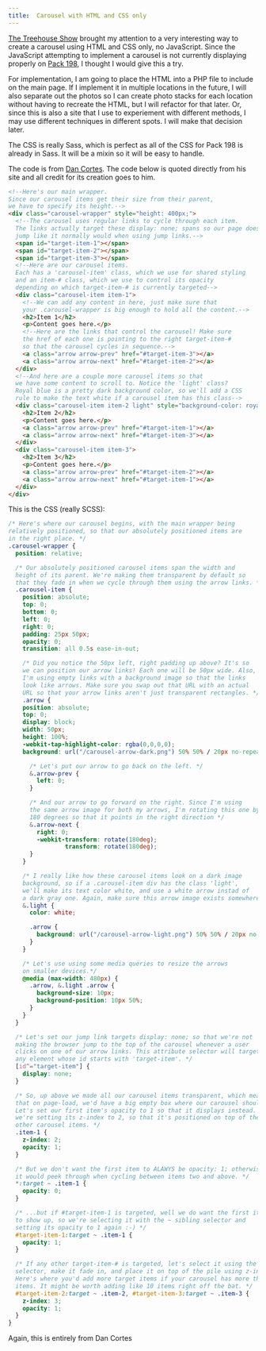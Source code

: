 ```yaml
---
title:  Carousel with HTML and CSS only
---
```

[The Treehouse Show](https://teamtreehouse.com/library/episode-145-justice-carousels-centering-in-css) brought my attention to a very interesting way to create a carousel using HTML and CSS only, no JavaScript.  Since the JavaScript attempting to implement a carousel is not currently displaying properly on [Pack 198](http://vetsrights.com), I thought I would give this a try.

For implementation, I am going to place the HTML into a PHP file to include on the main page.  If I implement it in multiple locations in the future, I will also separate out the photos so I can create photo stacks for each location without having to recreate the HTML, but I will refactor for that later.  Or, since this is also a site that I use to experiement with different methods, I may use different techniques in different spots.  I will make that decision later.

The CSS is really Sass, which is perfect as all of the CSS for Pack 198 is already in Sass.  It will be a mixin so it will be easy to handle.

The code is from [Dan Cortes](http://dancort.es/web-design/2015/05/17/how-to-make-carousel-only-html-css-no-javascript.html#target-item-1).  The code below is quoted directly from his site and all credit for its creation goes to him.

```html
<!--Here's our main wrapper.
Since our carousel items get their size from their parent,
we have to specify its height.-->
<div class="carousel-wrapper" style="height: 400px;">
  <!--The carousel uses regular links to cycle through each item.
  The links actually target these display: none; spans so our page doesn't
  jump like it normally would when using jump links.-->
  <span id="target-item-1"></span>
  <span id="target-item-2"></span>
  <span id="target-item-3"></span>
  <!--Here are our carousel items.
  Each has a 'carousel-item' class, which we use for shared styling
  and an item-# class, which we use to control its opacity
  depending on which target-item-# is currently targeted-->
  <div class="carousel-item item-1">
    <!--We can add any content in here, just make sure that
    your .carousel-wrapper is big enough to hold all the content.-->
    <h2>Item 1</h2>
    <p>Content goes here.</p>
    <!--Here are the links that control the carousel! Make sure
    the href of each one is pointing to the right target-item-#
    so that the carousel cycles in sequence.-->
    <a class="arrow arrow-prev" href="#target-item-3"></a>
    <a class="arrow arrow-next" href="#target-item-2"></a>
  </div>
  <!--And here are a couple more carousel items so that
  we have some content to scroll to. Notice the 'light' class?
  Royal blue is a pretty dark background color, so we'll add a CSS
  rule to make the text white if a carousel item has this class-->
  <div class="carousel-item item-2 light" style="background-color: royalblue;">
    <h2>Item 2</h2>
    <p>Content goes here.</p>
    <a class="arrow arrow-prev" href="#target-item-1"></a>
    <a class="arrow arrow-next" href="#target-item-3"></a>
  </div>
  <div class="carousel-item item-3">
    <h2>Item 3</h2>
    <p>Content goes here.</p>
    <a class="arrow arrow-prev" href="#target-item-2"></a>
    <a class="arrow arrow-next" href="#target-item-1"></a>
  </div>
</div>
```

This is the CSS (really SCSS):

```css
/* Here's where our carousel begins, with the main wrapper being
relatively positioned, so that our absolutely positioned items are
in the right place. */
.carousel-wrapper {
  position: relative;

  /* Our absolutely positioned carousel items span the width and
  height of its parent. We're making them transparent by default so
  that they fade in when we cycle through them using the arrow links. */
  .carousel-item {
    position: absolute;
    top: 0;
    bottom: 0;
    left: 0;
    right: 0;
    padding: 25px 50px;
    opacity: 0;
    transition: all 0.5s ease-in-out;

    /* Did you notice the 50px left, right padding up above? It's so
    we can position our arrow links! Each one will be 50px wide. Also,
    I'm using empty links with a background image so that the links
    look like arrows. Make sure you swap out that URL with an actual
    URL so that your arrow links aren't just transparent rectangles. */
    .arrow {
    position: absolute;
    top: 0;
    display: block;
    width: 50px;
    height: 100%;
    -webkit-tap-highlight-color: rgba(0,0,0,0);
    background: url("/carousel-arrow-dark.png") 50% 50% / 20px no-repeat;

      /* Let's put our arrow to go back on the left. */
      &.arrow-prev {
        left: 0;
      }

      /* And our arrow to go forward on the right. Since I'm using
      the same arrow image for both my arrows, I'm rotating this one by
      180 degrees so that it points in the right direction */
      &.arrow-next {
        right: 0;
        -webkit-transform: rotate(180deg);
                transform: rotate(180deg);
      }
    }

    /* I really like how these carousel items look on a dark image
    background, so if a .carousel-item div has the class 'light',
    we'll make its text color white, and use a white arrow instad of
    a dark gray one. Again, make sure this arrow image exists somewhere */
    &.light {
      color: white;

      .arrow {
        background: url("/carousel-arrow-light.png") 50% 50% / 20px no-repeat;
      }
    }

    /* Let's use using some media queries to resize the arrows
    on smaller devices.*/
    @media (max-width: 480px) {
      .arrow, &.light .arrow {
        background-size: 10px;
        background-position: 10px 50%;
      }
    }
  }

  /* Let's set our jump link targets display: none; so that we're not
  making the browser jump to the top of the carousel whenever a user
  clicks on one of our arrow links. This attribute selector will target
  any element whose id starts with 'target-item'. */
  [id^="target-item"] {
    display: none;
  }

  /* So, up above we made all our carousel items transparent, which means
  that on page-load, we'd have a big empty box where our carousel should be.
  Let's set our first item's opacity to 1 so that it displays instead. Also,
  we're setting its z-index to 2, so that it's positioned on top of the
  other carousel items. */
  .item-1 {
    z-index: 2;
    opacity: 1;
  }

  /* But we don't want the first item to ALAWYS be opacity: 1; otherwise
  it would peek through when cycling between items two and above. */
  *:target ~ .item-1 {
    opacity: 0;
  }

  /* ...but if #target-item-1 is targeted, well we do want the first item
  to show up, so we're selecting it with the ~ sibling selector and
  setting its opacity to 1 again :-) */
  #target-item-1:target ~ .item-1 {
    opacity: 1;
  }

  /* If any other target-item-# is targeted, let's select it using the sibling
  selector, make it fade in, and place it on top of the pile using z-index: 3.
  Here's where you'd add more target items if your carousel has more than three
  items. It might be worth adding like 10 items right off the bat. */
  #target-item-2:target ~ .item-2, #target-item-3:target ~ .item-3 {
    z-index: 3;
    opacity: 1;
  }
}
```

Again, this is entirely from Dan Cortes